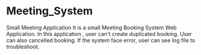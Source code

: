 # Meeting_System
Small Meeting Application
It is a small Meeting Booking System Web Application.
In this application , user can't create duplicated booking.
User can also cancelled booking.
If the system face error, user can see log file to troubleshoot.
